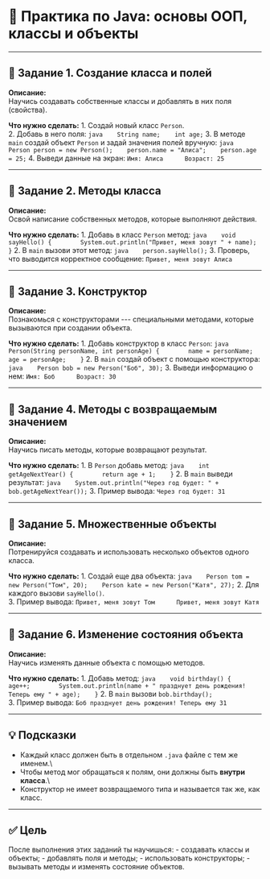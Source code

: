 # 🧠 Практика по Java: основы ООП, классы и объекты

------------------------------------------------------------------------

## 🧩 Задание 1. Создание класса и полей

**Описание:**\
Научись создавать собственные классы и добавлять в них поля (свойства).

**Что нужно сделать:** 1. Создай новый класс `Person`.\
2. Добавь в него поля: `java    String name;    int age;` 3. В методе
`main` создай объект `Person` и задай значения полей вручную:
`java    Person person = new Person();    person.name = "Алиса";    person.age = 25;`
4. Выведи данные на экран: `Имя: Алиса      Возраст: 25`

------------------------------------------------------------------------

## 🧩 Задание 2. Методы класса

**Описание:**\
Освой написание собственных методов, которые выполняют действия.

**Что нужно сделать:** 1. Добавь в класс `Person` метод:
`java    void sayHello() {        System.out.println("Привет, меня зовут " + name);    }`
2. В `main` вызови этот метод: `java    person.sayHello();` 3. Проверь,
что выводится корректное сообщение: `Привет, меня зовут Алиса`

------------------------------------------------------------------------

## 🧩 Задание 3. Конструктор

**Описание:**\
Познакомься с конструкторами --- специальными методами, которые
вызываются при создании объекта.

**Что нужно сделать:** 1. Добавь конструктор в класс `Person`:
`java    Person(String personName, int personAge) {        name = personName;        age = personAge;    }`
2. В `main` создай объект с помощью конструктора:
`java    Person bob = new Person("Боб", 30);` 3. Выведи информацию о
нем: `Имя: Боб      Возраст: 30`

------------------------------------------------------------------------

## 🧩 Задание 4. Методы с возвращаемым значением

**Описание:**\
Научись писать методы, которые возвращают результат.

**Что нужно сделать:** 1. В `Person` добавь метод:
`java    int getAgeNextYear() {        return age + 1;    }` 2. В `main`
выведи результат:
`java    System.out.println("Через год будет: " + bob.getAgeNextYear());`
3. Пример вывода: `Через год будет: 31`

------------------------------------------------------------------------

## 🧩 Задание 5. Множественные объекты

**Описание:**\
Потренируйся создавать и использовать несколько объектов одного класса.

**Что нужно сделать:** 1. Создай еще два объекта:
`java    Person tom = new Person("Том", 20);    Person kate = new Person("Катя", 27);`
2. Для каждого вызови `sayHello()`.\
3. Пример вывода: `Привет, меня зовут Том      Привет, меня зовут Катя`

------------------------------------------------------------------------

## 🧩 Задание 6. Изменение состояния объекта

**Описание:**\
Научись изменять данные объекта с помощью методов.

**Что нужно сделать:** 1. Добавь метод:
`java    void birthday() {        age++;        System.out.println(name + " празднует день рождения! Теперь ему " + age);    }`
2. В `main` вызови `bob.birthday();`\
3. Пример вывода: `Боб празднует день рождения! Теперь ему 31`

------------------------------------------------------------------------

## 💡 Подсказки

-   Каждый класс должен быть в отдельном `.java` файле с тем же именем.\
-   Чтобы метод мог обращаться к полям, они должны быть **внутри
    класса**.\
-   Конструктор не имеет возвращаемого типа и называется так же, как
    класс.

------------------------------------------------------------------------

## ✅ Цель

После выполнения этих заданий ты научишься: - создавать классы и
объекты; - добавлять поля и методы; - использовать конструкторы; -
вызывать методы и изменять состояние объектов.

